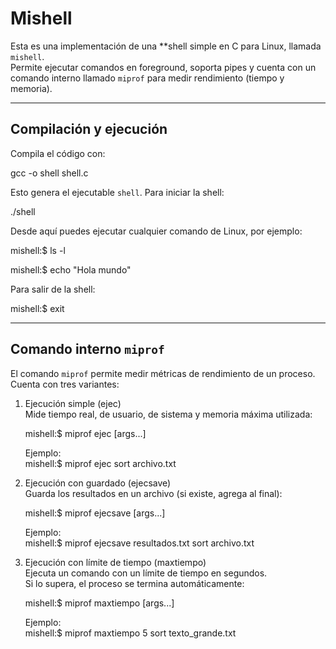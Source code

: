 # Mishell

Esta es una implementación de una **shell simple en C para Linux, llamada `mishell`.  
Permite ejecutar comandos en foreground, soporta pipes y cuenta con un comando interno llamado `miprof` para medir rendimiento (tiempo y memoria).

---

## Compilación y ejecución

Compila el código con:

gcc -o shell shell.c 

Esto genera el ejecutable `shell`. Para iniciar la shell:

./shell

Desde aquí puedes ejecutar cualquier comando de Linux, por ejemplo:

mishell:$ ls -l

mishell:$ echo "Hola mundo"

Para salir de la shell:

mishell:$ exit

---

## Comando interno `miprof`

El comando `miprof` permite medir métricas de rendimiento de un proceso.  
Cuenta con tres variantes:

1. Ejecución simple (ejec)  
   Mide tiempo real, de usuario, de sistema y memoria máxima utilizada:

   mishell:$ miprof ejec <comando> [args...]

   Ejemplo:  
   mishell:$ miprof ejec sort archivo.txt

2. Ejecución con guardado (ejecsave)  
   Guarda los resultados en un archivo (si existe, agrega al final):

   mishell:$ miprof ejecsave <archivo> <comando> [args...]

   Ejemplo:  
   mishell:$ miprof ejecsave resultados.txt sort archivo.txt

3. Ejecución con límite de tiempo (maxtiempo)  
   Ejecuta un comando con un límite de tiempo en segundos.  
   Si lo supera, el proceso se termina automáticamente:

   mishell:$ miprof maxtiempo <segundos> <comando> [args...]

   Ejemplo:  
   mishell:$ miprof maxtiempo 5 sort texto_grande.txt



